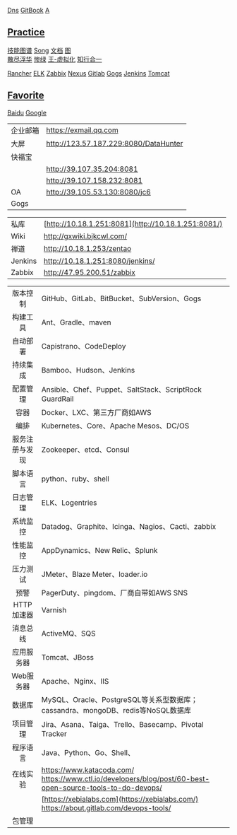 [Dns](https://sg.godaddy.com/zh/)
[GitBook](https://legacy.gitbook.com/@aftree)
[A](http:/a.s-o.cc)

## [Practice](http://www.cnblogs.com/aftree/)

[技能图谱](https://github.com/TeamStuQ/skill-map) 
[Song](https://jimmysong.io)
[文档](https://docs.qq.com/index.html)
[图](https://www.processon.com)  
[散尽浮华](https://www.cnblogs.com/kevingrace/)
[惨绿](https://www.cnblogs.com/clsn/)
[王-虚拟化](http://blog.51cto.com/wangchunhai)
[知行合一](https://blog.csdn.net/liumiaocn)

[Rancher](http://page.s-o.cc)
[ELK](http://page.s-o.cc)
[Zabbix](http://page.s-o.cc)
[Nexus](http://page.s-o.cc)
[Gitlab](http://114.67.233.226:7080)
[Gogs](http://114.67.233.226:10080/)
[Jenkins](http://114.67.233.226:6080)
[Tomcat](http://page.s-o.cc)

##  [Favorite](https://oubk.com)

[Baidu](http://www.baidu.com)
[Google](http://www.baidu.com)


|          |                                       |
| -------- | ------------------------------------- |
| 企业邮箱 | https://exmail.qq.com                 |
| 大屏     | http://123.57.187.229:8080/DataHunter |
| 快福宝   |                                       |
|          | http://39.107.35.204:8081             |
|          | http://39.107.158.232:8081            |
| OA       | http://39.105.53.130:8080/jc6         |
| Gogs     |                                       |



|         |                                                     |
| ------- | --------------------------------------------------- |
| 私库    | [http://10.18.1.251:8081](http://10.18.1.251:8081/) |
| Wiki    | <http://gxwiki.bjkcwl.com/>                         |
| 禅道    | <http://10.18.1.253/zentao>                         |
| Jenkins | <http://10.18.1.251:8080/jenkins/>                  |
| Zabbix  | <http://47.95.200.51/zabbix>                        |

|  |  |
| :-: | :- |
| 版本控制 |GitHub、GitLab、BitBucket、SubVersion、Gogs       |
| 构建工具|Ant、Gradle、maven                                 |
| 自动部署|Capistrano、CodeDeploy                             |
| 持续集成 |Bamboo、Hudson、Jenkins                      |
| 配置管理|Ansible、Chef、Puppet、SaltStack、ScriptRock GuardRail |
| 容器|Docker、LXC、第三方厂商如AWS                           |
| 编排|Kubernetes、Core、Apache Mesos、DC/OS                  |
| 服务注册与发现|Zookeeper、etcd、Consul                      |
| 脚本语言|python、ruby、shell                                |
| 日志管理|ELK、Logentries                                    |
| 系统监控|Datadog、Graphite、Icinga、Nagios、Cacti、zabbix   |
| 性能监控|AppDynamics、New Relic、Splunk                     |
| 压力测试|JMeter、Blaze Meter、loader.io                     |
| 预警|PagerDuty、pingdom、厂商自带如AWS SNS                  |
| HTTP加速器|Varnish                                          |
| 消息总线|ActiveMQ、SQS                                      |
| 应用服务器|Tomcat、JBoss                                    |
| Web服务器|Apache、Nginx、IIS                                |
| 数据库|MySQL、Oracle、PostgreSQL等关系型数据库；cassandra、mongoDB、redis等NoSQL数据库 |
| 项目管理 |Jira、Asana、Taiga、Trello、Basecamp、Pivotal Tracker |
| 程序语言 |Java、Python、Go、Shell、 |
| 在线实验 |<https://www.katacoda.com/> <https://www.ctl.io/developers/blog/post/60-best-open-source-tools-to-do-devops/> |
|  |[https://xebialabs.com](https://xebialabs.com/) <https://about.gitlab.com/devops-tools/> |
| 包管理 | |




